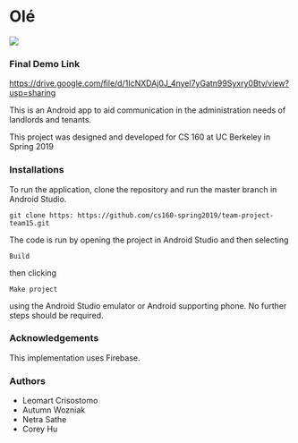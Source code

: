 # Olé
![](https://github.com/cleomart/Ole/blob/master/OleFrontPage.png)

### Final Demo Link
https://drive.google.com/file/d/1IcNXDAj0J_4nyel7yGatn99Syxry0Btv/view?usp=sharing

This is an Android app to aid communication in the administration needs of landlords and tenants. 

This project was designed and developed for CS 160 at UC Berkeley in Spring 2019

### Installations
To run the application, clone the repository and run the master branch in Android Studio.

```
git clone https: https://github.com/cs160-spring2019/team-project-team15.git
```

The code is run by opening the project in Android Studio and then selecting
```
Build 
```
then clicking
```
Make project
```
using the Android Studio emulator or Android supporting phone. No further steps should be required.

### Acknowledgements
This implementation uses Firebase.

### Authors
- Leomart Crisostomo
- Autumn Wozniak
- Netra Sathe
- Corey Hu
